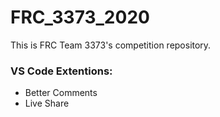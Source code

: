 ﻿# FRC_3373_2020

This is FRC Team 3373's competition repository.

### VS Code Extentions:
- Better Comments
- Live Share
